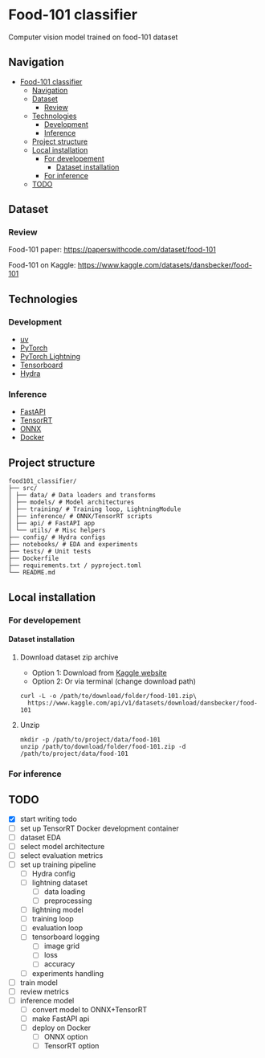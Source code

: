 # Food-101 classifier

Computer vision model trained on food-101 dataset

## Navigation

- [Food-101 classifier](#food-101-classifier)
  - [Navigation](#navigation)
  - [Dataset](#dataset)
    - [Review](#review)
  - [Technologies](#technologies)
    - [Development](#development)
    - [Inference](#inference)
  - [Project structure](#project-structure)
  - [Local installation](#local-installation)
    - [For developement](#for-developement)
      - [Dataset installation](#dataset-installation)
    - [For inference](#for-inference)
  - [TODO](#todo)

## Dataset

### Review

Food-101 paper: https://paperswithcode.com/dataset/food-101

Food-101 on Kaggle: https://www.kaggle.com/datasets/dansbecker/food-101

## Technologies

### Development

 - [uv](https://docs.astral.sh/uv/)
 - [PyTorch](https://pytorch.org/)
 - [PyTorch Lightning](https://lightning.ai/docs/pytorch/stable/)
 - [Tensorboard](https://www.tensorflow.org/tensorboard)
 - [Hydra](https://hydra.cc/)

### Inference 

 - [FastAPI](https://fastapi.tiangolo.com/)
 - [TensorRT](https://developer.nvidia.com/tensorrt)
 - [ONNX](https://onnx.ai/)
 - [Docker](https://www.docker.com/)

## Project structure

```
food101_classifier/
├── src/
│ ├── data/ # Data loaders and transforms
│ ├── models/ # Model architectures
│ ├── training/ # Training loop, LightningModule
│ ├── inference/ # ONNX/TensorRT scripts
│ ├── api/ # FastAPI app
│ └── utils/ # Misc helpers
├── config/ # Hydra configs
├── notebooks/ # EDA and experiments
├── tests/ # Unit tests
├── Dockerfile
├── requirements.txt / pyproject.toml
└── README.md
```

## Local installation

### For developement

#### Dataset installation

1. Download dataset zip archive
    - Option 1: Download from [Kaggle website](https://www.kaggle.com/datasets/dansbecker/food-101?resource=download)
    - Option 2: Or via terminal (change download path)

   ```
   curl -L -o /path/to/download/folder/food-101.zip\
     https://www.kaggle.com/api/v1/datasets/download/dansbecker/food-101
   ```

2. Unzip
    ```
    mkdir -p /path/to/project/data/food-101
    unzip /path/to/download/folder/food-101.zip -d /path/to/project/data/food-101
    ```

### For inference
## TODO

 - [x] start writing todo
 - [ ] set up TensorRT Docker development container
 - [ ] dataset EDA
 - [ ] select model architecture
 - [ ] select evaluation metrics
 - [ ] set up training pipeline
   - [ ] Hydra config
   - [ ] lightning dataset
     - [ ] data loading
     - [ ] preprocessing
   - [ ] lightning model
   - [ ] training loop
   - [ ] evaluation loop
   - [ ] tensorboard logging
     - [ ] image grid
     - [ ] loss
     - [ ] accuracy
   - [ ] experiments handling
 - [ ] train model
 - [ ] review metrics 
 - [ ] inference model
   - [ ] convert model to ONNX+TensorRT
   - [ ] make FastAPI api
   - [ ] deploy on Docker
     - [ ] ONNX option
     - [ ] TensorRT option
